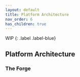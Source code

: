 ```yaml
---
layout: default
title: Platform Architecture
nav_order: 6
has_children: true
---
```


WIP
{: .label .label-blue}

## Platform Architecture

### The Forge

### 